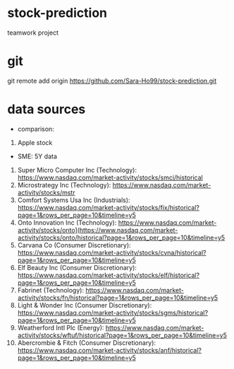 # stock-prediction
teamwork project

# git
git remote add origin https://github.com/Sara-Ho99/stock-prediction.git

# data sources
- comparison:
1. Apple stock

- SME: 5Y data
1. Super Micro Computer Inc (Technology): https://www.nasdaq.com/market-activity/stocks/smci/historical
2. Microstrategy Inc (Technology): https://www.nasdaq.com/market-activity/stocks/mstr
3. Comfort Systems Usa Inc (Industrials): https://www.nasdaq.com/market-activity/stocks/fix/historical?page=1&rows_per_page=10&timeline=y5
4. Onto Innovation Inc (Technology): https://www.nasdaq.com/market-activity/stocks/onto](https://www.nasdaq.com/market-activity/stocks/onto/historical?page=1&rows_per_page=10&timeline=y5
5. Carvana Co (Consumer Discretionary): https://www.nasdaq.com/market-activity/stocks/cvna/historical?page=1&rows_per_page=10&timeline=y5
6. Elf Beauty Inc (Consumer Discretionary): https://www.nasdaq.com/market-activity/stocks/elf/historical?page=1&rows_per_page=10&timeline=y5
7. Fabrinet (Technology): https://www.nasdaq.com/market-activity/stocks/fn/historical?page=1&rows_per_page=10&timeline=y5
8. Light & Wonder Inc (Consumer Discretionary): https://www.nasdaq.com/market-activity/stocks/sgms/historical?page=1&rows_per_page=10&timeline=y5
9. Weatherford Intl Plc (Energy): https://www.nasdaq.com/market-activity/stocks/wftuf/historical?page=1&rows_per_page=10&timeline=y5
10. Abercrombie & Fitch (Consumer Discretionary): https://www.nasdaq.com/market-activity/stocks/anf/historical?page=1&rows_per_page=10&timeline=y5

